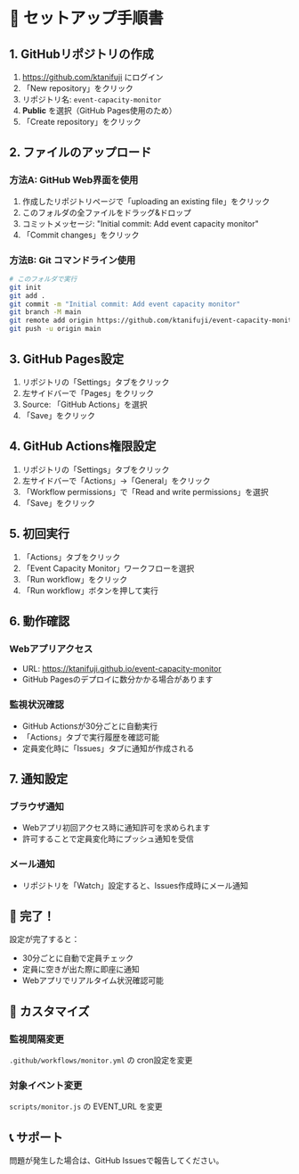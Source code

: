 # 🚀 セットアップ手順書

## 1. GitHubリポジトリの作成

1. https://github.com/ktanifuji にログイン
2. 「New repository」をクリック
3. リポジトリ名: `event-capacity-monitor`
4. **Public** を選択（GitHub Pages使用のため）
5. 「Create repository」をクリック

## 2. ファイルのアップロード

### 方法A: GitHub Web界面を使用
1. 作成したリポジトリページで「uploading an existing file」をクリック
2. このフォルダの全ファイルをドラッグ&ドロップ
3. コミットメッセージ: "Initial commit: Add event capacity monitor"
4. 「Commit changes」をクリック

### 方法B: Git コマンドライン使用
```bash
# このフォルダで実行
git init
git add .
git commit -m "Initial commit: Add event capacity monitor"
git branch -M main
git remote add origin https://github.com/ktanifuji/event-capacity-monitor.git
git push -u origin main
```

## 3. GitHub Pages設定

1. リポジトリの「Settings」タブをクリック
2. 左サイドバーで「Pages」をクリック
3. Source: 「GitHub Actions」を選択
4. 「Save」をクリック

## 4. GitHub Actions権限設定

1. リポジトリの「Settings」タブをクリック
2. 左サイドバーで「Actions」→「General」をクリック
3. 「Workflow permissions」で「Read and write permissions」を選択
4. 「Save」をクリック

## 5. 初回実行

1. 「Actions」タブをクリック
2. 「Event Capacity Monitor」ワークフローを選択
3. 「Run workflow」をクリック
4. 「Run workflow」ボタンを押して実行

## 6. 動作確認

### Webアプリアクセス
- URL: https://ktanifuji.github.io/event-capacity-monitor
- GitHub Pagesのデプロイに数分かかる場合があります

### 監視状況確認
- GitHub Actionsが30分ごとに自動実行
- 「Actions」タブで実行履歴を確認可能
- 定員変化時に「Issues」タブに通知が作成される

## 7. 通知設定

### ブラウザ通知
- Webアプリ初回アクセス時に通知許可を求められます
- 許可することで定員変化時にプッシュ通知を受信

### メール通知
- リポジトリを「Watch」設定すると、Issues作成時にメール通知

## 🎉 完了！

設定が完了すると：
- 30分ごとに自動で定員チェック
- 定員に空きが出た際に即座に通知
- Webアプリでリアルタイム状況確認可能

## 🔧 カスタマイズ

### 監視間隔変更
`.github/workflows/monitor.yml` の cron設定を変更

### 対象イベント変更
`scripts/monitor.js` の EVENT_URL を変更

## 📞 サポート

問題が発生した場合は、GitHub Issuesで報告してください。